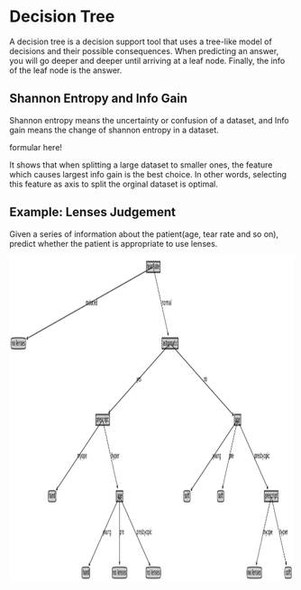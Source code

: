 # Decision Tree
A decision tree is a decision support tool that uses a tree-like model of decisions and their possible consequences.
When predicting an answer, you will go deeper and deeper until arriving at a leaf node. Finally, the info of the leaf node is the answer.

## Shannon Entropy and Info Gain
Shannon entropy means the uncertainty or confusion of a dataset, and Info gain means the change of shannon entropy in a dataset.
 
formular here!

It shows that when splitting a large dataset to smaller ones, the feature which causes largest info gain is the best choice.
In other words, selecting this feature as axis to split the orginal dataset is optimal. 

## Example: Lenses Judgement
Given a series of information about the patient(age, tear rate and so on), predict whether the patient is appropriate to use lenses.

<img width='1300' height='579' src="https://github.com/Kobeyond/Codes-for-Machine-Learning/blob/master/Decision%20Tree/data/tree.png"/>

